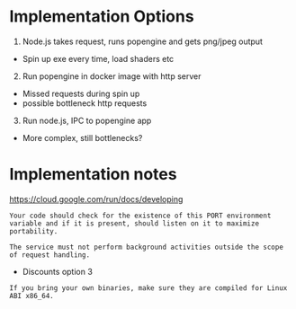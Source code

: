 Implementation Options
============================
1. Node.js takes request, runs popengine and gets png/jpeg output
  - Spin up exe every time, load shaders etc

2. Run popengine in docker image with http server
  - Missed requests during spin up
  - possible bottleneck http requests
  
3. Run node.js, IPC to popengine app
  - More complex, still bottlenecks?


Implementation notes
======================
https://cloud.google.com/run/docs/developing

`Your code should check for the existence of this PORT environment variable and if it is present, should listen on it to maximize portability.`

`The service must not perform background activities outside the scope of request handling.`
  - Discounts option 3
  
`If you bring your own binaries, make sure they are compiled for Linux ABI x86_64.`
